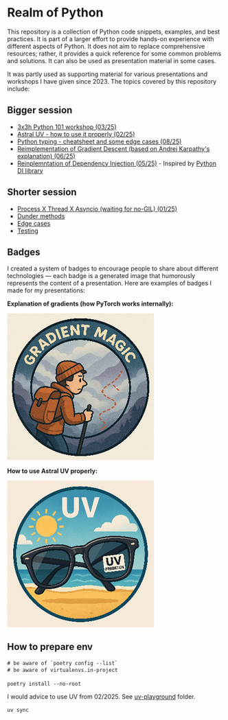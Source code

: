 # Realm of Python

This repository is a collection of Python code snippets, examples, and best practices. It is part of a larger effort to provide hands-on experience with different aspects of Python. It does not aim to replace comprehensive resources; rather, it provides a quick reference for some common problems and solutions. It can also be used as presentation material in some cases.

It was partly used as supporting material for various presentations and workshops I have given since 2023. The topics covered by this repository include:

## Bigger session
* [3x3h Python 101 workshop (03/25)](./python_workshop/)
* [Astral UV - how to use it properly (02/25)](./uv-playground/)
* [Python typing - cheatsheet and some edge cases (08/25)](./typing/)
* [Reimplementation of Gradient Descent (based on Andrej Karpathy's explanation) (06/25)](./11_neural_network/)
* [Reinplemntation of Dependency Injection (05/25)](./own_dependency_injection/) - Inspired by [Python DI library](https://python-dependency-injector.ets-labs.org/introduction/di_in_python.html)


## Shorter session
* [Process X Thread X Asyncio (waiting for no-GIL) (01/25)](./asynchronous_code/)
* [Dunder methods](./dunder_methods/)
* [Edge cases](./hall_of_fame/)
* [Testing](./tests_code/)

## Badges

I created a system of badges to encourage people to share about different technologies — each badge is a generated image that humorously represents the content of a presentation. Here are examples of badges I made for my presentations:

**Explanation of gradients (how PyTorch works internally):**

![Gradient](imgs/gradient.png)

**How to use Astral UV properly:**
  
![How to use UV](imgs/uv.png)

## How to prepare env

```shell
# be aware of `poetry config --list`
# be aware of virtualenvs.in-project

poetry install --no-root
```

I would advice to use UV from 02/2025. See [uv-playground](./uv-playground/) folder.

```
uv sync
```
